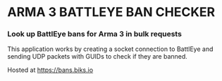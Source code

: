 # ARMA 3 BATTLEYE BAN CHECKER
### Look up BattlEye bans for Arma 3 in bulk requests
This application works by creating a socket connection to BattlEye and sending UDP packets with GUIDs to check if they are banned. 

Hosted at https://bans.biks.io
